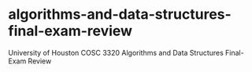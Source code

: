 # algorithms-and-data-structures-final-exam-review
University of Houston COSC 3320 Algorithms and Data Structures Final-Exam Review 
